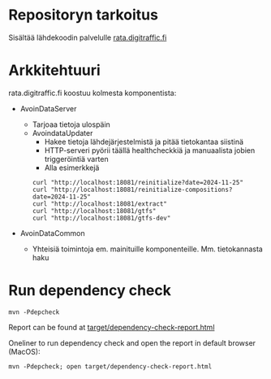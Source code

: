 # Repositoryn tarkoitus
Sisältää lähdekoodin palvelulle [rata.digitraffic.fi](https://rata.digitraffic.fi/)

# Arkkitehtuuri

rata.digitraffic.fi koostuu kolmesta komponentista:

* AvoinDataServer
    * Tarjoaa tietoja ulospäin
  * AvoindataUpdater
      * Hakee tietoja lähdejärjestelmistä ja pitää tietokantaa siistinä
      * HTTP-serveri pyörii täällä healthcheckkiä ja manuaalista jobien triggeröintiä varten
      * Alla esimerkkejä
      ```
      curl "http://localhost:18081/reinitialize?date=2024-11-25"  
      curl "http://localhost:18081/reinitialize-compositions?date=2024-11-25"
      curl "http://localhost:18081/extract"
      curl "http://localhost:18081/gtfs"
      curl "http://localhost:18081/gtfs-dev"
      ```
  
* AvoinDataCommon
    * Yhteisiä toimintoja em. mainituille komponenteille. Mm. tietokannasta haku

# Run dependency check

    mvn -Pdepcheck

Report can be found at  [target/dependency-check-report.html](target/dependency-check-report.html)

Oneliner to run dependency check and open the report in default browser (MacOS):

    mvn -Pdepcheck; open target/dependency-check-report.html